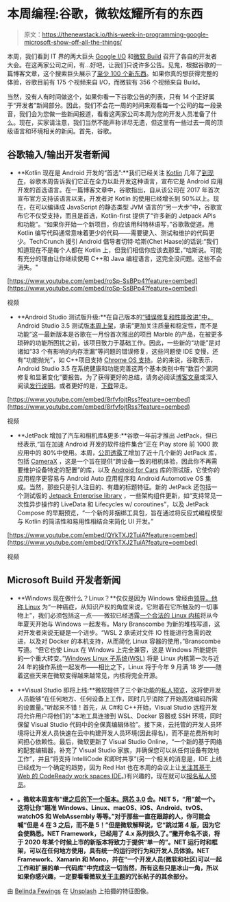 # 本周编程:谷歌，微软炫耀所有的东西

> 原文：<https://thenewstack.io/this-week-in-programming-google-microsoft-show-off-all-the-things/>

本周，我们看到 IT 界的两大巨头 [Google I/O](https://events.google.com/io/) 和[微软 Build](https://www.microsoft.com/en-us/build) 召开了各自的开发者大会。在这两家公司之间，有…好吧，让我们只说许多公告。见鬼，根据谷歌的一篇博客文章，这个搜索巨头展示了[至少 100 个新东西](https://www.blog.google/technology/developers/100-things-we-announced-io-19/)。如果你真的想获得完整的体验，谷歌目前有 175 个视频来自 I/O，而微软有 356 个视频来自 Build。

当然，没有人有时间做这个，如果你看一下谷歌公告的列表，只有 14 个正好属于“开发者”新闻部分。因此，我们不会花一周的时间来观看每一个公司的每一段录音，我们会为您做一些新闻报道，看看这两家公司本周为您的开发人员准备了什么。现在，买家请注意，我们当然不能声称详尽无遗，但这里有一些过去一周的顶级语言和环境相关的新闻。首先，谷歌。

## 谷歌输入/输出开发者新闻

*   **Kotlin 现在是 Android 开发的“首选”:**我们已经关注 [Kotlin](https://kotlinlang.org/) 几年了[到现在](https://thenewstack.io/week-programming-kotlin-eats-lunch/)，谷歌本周告诉我们它正在全力以赴开发这种语言，宣布它是 Android 应用开发的首选语言。在一篇博客文章中，谷歌指出，自从该公司在 2017 年首次宣布官方支持该语言以来，开发者对 Kotlin 的使用已经增长到 50%以上。现在，在可以编译成 JavaScript 的静态类型 JVM 语言的“另一大步”中，谷歌宣布它不仅受支持，而且是首选，Kotlin-first 提供了“许多新的 Jetpack APIs 和功能”。“如果你开始一个新项目，你应该用科特林语写，”谷歌敦促道。用 Kotlin 编写代码通常意味着更少的代码——需要键入、测试和维护的代码更少。TechCrunch 援引 Android 倡导者切特·哈斯(Chet Haase)的话说:“我们知道现在不是每个人都在 Kotlin 上，但我们相信你应该去那里，”哈斯说。可能有充分的理由让你继续使用 C++和 Java 编程语言，这完全没问题。这些不会消失。"

[https://www.youtube.com/embed/roSp-SsBPp4?feature=oembed](https://www.youtube.com/embed/roSp-SsBPp4?feature=oembed)

视频

*   **Android Studio 测试版升级:**在自己版本的[“错误修复和性能改进”中，](https://thenewstack.io/this-week-in-programming-practicing-good-developer-self-care/) Android Studio 3.5 测试版[本周上架](https://android-developers.googleblog.com/2019/05/android-studio-35-beta.html)，承诺“更加关注质量和稳定性，而不是功能”这一最新版本是谷歌在一月份首次推出的项目 Marble 的产品，在被更多琐碎的功能所困扰之前，该项目致力于基础工作。因此，一些新的“功能”是对诸如“33 个有影响的内存泄漏”等问题的错误修复，这些问题使 IDE 变慢，还有“功能抛光”，如 C++项目支持 [Chrome OS 支持](https://developer.android.com/studio/install#chrome-os)。总的来说，谷歌表示，Android Studio 3.5 在系统健康和功能完善这两个基本类别中有“数百个漏洞修复和显著变化”要报告。为了获得更好的总结，请务必阅读[博客文章](https://android-developers.googleblog.com/2019/05/android-studio-35-beta.html)或深入阅读[发行说明](https://developer.android.com/studio/preview/features)。或者更好的是，[下载](https://d.android.com/studio/preview)带走。

[https://www.youtube.com/embed/8rfvfojtRss?feature=oembed](https://www.youtube.com/embed/8rfvfojtRss?feature=oembed)

视频

*   **JetPack 增加了汽车和相机库&更多:**谷歌一年前才推出 JetPack，但已经表示,“旨在加速 Android 开发的软件组件集合”正在 Play store 前 1000 款应用中的 80%中使用。本周，[公司透露了](https://android-developers.googleblog.com/2019/05/whats-new-with-android-jetpack.html)增加了近十几个新的 JetPack 库，包括 [CameraX](https://d.android.com/camerax) ，这是一个旨在提供“跨设备一致的相机体验，因此你不再需要维护设备特定的配置”的库，以及 [Android for Cars](https://d.android.com/cars) 库的测试版，它使你的应用程序更容易与 Android Auto 应用程序和 Android Automotive OS 集成。当然，那些只是引人注目的、有趣的标题特征。新的 JetPack 还包括一个测试版的 [Jetpack Enterprise library](https://developer.android.com/jetpack/androidx/releases/enterprise) ，一些架构组件更新，如“支持常见一次性异步操作的 LiveData 和 Lifecycles w/ coroutines”，以及 JetPack Compose 的早期预览，“一个新的非捆绑工具包，旨在通过将反应式编程模型与 Kotlin 的简洁性和易用性相结合来简化 UI 开发。”

[https://www.youtube.com/embed/QYkTXJ2TuiA?feature=oembed](https://www.youtube.com/embed/QYkTXJ2TuiA?feature=oembed)

视频

## Microsoft Build 开发者新闻

*   **Windows 现在做什么？Linux？**仅仅是因为 Windows 曾经由[领导，他称 Linux](https://www.theregister.co.uk/2001/06/02/ballmer_linux_is_a_cancer/) 为“一种癌症，从知识产权的角度来说，它附着在它所触及的一切事物上”，我们必须包括这一点——微软已经透露[一个合法的 Linux 内核](/windows-subsystem-for-linux-brings-the-full-4-19-kernel-to-windows/)将从今年夏天开始与 Windows 一起发布。Mary Branscombe 为新的堆栈写道，这对开发者来说无疑是一个进步。“WSL 2 承诺对文件 IO 性能进行急需的改进，以及对 Docker 的本机支持，从而简化 Linux 容器的使用，”Branscombe 写道。“但它也使 Linux 在 Windows 上完全兼容，这是 Windows 所能提供的一个重大转变。”[Windows Linux 子系统(WSL)](https://devblogs.microsoft.com/commandline/shipping-a-linux-kernel-with-windows/) 将是 Linux 内核第一次与近 24 年的操作系统一起发布——相比之下，Linux 将于今年 9 月满 18 岁——随着这些天来在微软变得越来越常见，内核将完全开源。

*   **Visual Studio 即将上线:**微软提供了三个新功能的[私人预览](https://devblogs.microsoft.com/visualstudio/intelligent-productivity-and-collaboration-from-anywhere/)，这将使开发人员能够“在任何地方、任何设备上工作，同时几乎消除了开始高效编码所需的设置量。”听起来不错！首先，从 C#和 C++开始，Visual Studio 远程开发将允许用户将他们的“本地工具连接到 WSL、Docker 容器或 SSH 环境，同时保留 Visual Studio 代码中的全保真编辑体验”。接下来，云托管的开发人员环境将让开发人员快速在云中构建开发人员环境(因此得名)，而不是花费所有时间担心依赖性。最后，微软更新了 Visual Studio Online，“一个新的基于网络的配套编辑器，补充了 Visual Studio 家族，并确保您可以从任何设备有效地工作”，并且“将支持 IntelliCode 和即时共享”(另一个相关的消息是，IDE 上线已经成为一个确定的趋势，因为 Red Hat 也在本周的会议上让[关注其基于 Web 的 CodeReady work spaces IDE](https://thenewstack.io/red-hats-openshift-4-adds-knative-key-coreos-features/)。)有兴趣的，现在就可以[报名私人预览](https://aka.ms/vsfutures-signup)。

*   **。微软本周宣布“继[之后的下一个版本。网芯 3.0](https://devblogs.microsoft.com/dotnet/announcing-net-core-3-0-preview-5/) 会。NET 5，“用”就一个。这将让你“瞄准 Windows、Linux、macOS、iOS、Android、tvOS、watchOS 和 WebAssembly 等等。”对于那些一直在跟踪的人，你可能会喊“但是 4 在 3 之后，而不是 5！”但是微软解释说，它“跳过第 4 版，因为它会使熟悉。NET Framework，已经用了 4.x 系列很久了。”撇开命名不谈，将于 2020 年某个时候上市的新版本将致力于提供“单一的”。NET 运行时和框架，可以在任何地方使用，具有统一的运行时行为和开发人员体验。NET Framework、Xamarin 和 Mono，并在“一个开发人员(微软和社区)可以一起工作和扩展的单一代码库”中完成这一切当然，所有这些只是冰山一角，所以如果你感兴趣，一定要看看微软[关于主题](https://devblogs.microsoft.com/dotnet/introducing-net-5/)的冗长帖子的其余部分。**

由 [Belinda Fewings](https://unsplash.com/photos/_uuDLuOdTh0?utm_source=unsplash&utm_medium=referral&utm_content=creditCopyText) 在 [Unsplash](https://unsplash.com/search/photos/everything?utm_source=unsplash&utm_medium=referral&utm_content=creditCopyText) 上拍摄的特征图像。

<svg xmlns:xlink="http://www.w3.org/1999/xlink" viewBox="0 0 68 31" version="1.1"><title>Group</title> <desc>Created with Sketch.</desc></svg>